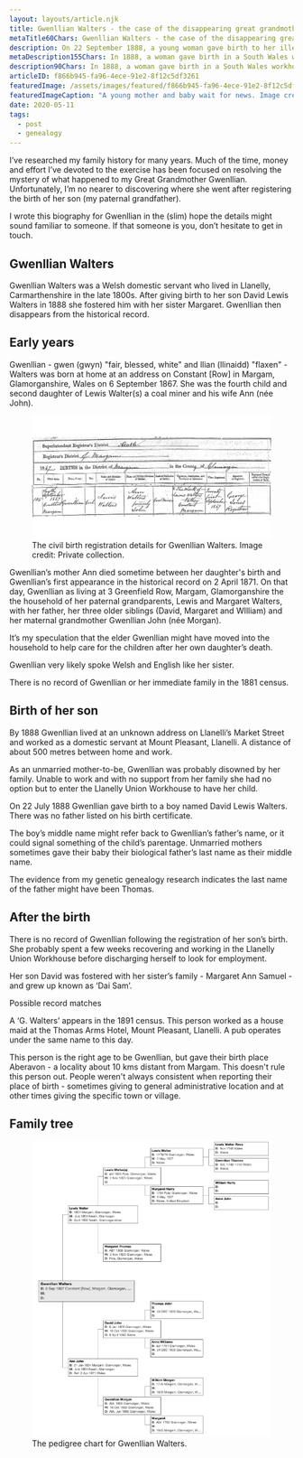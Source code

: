 ```yaml
---
layout: layouts/article.njk
title: Gwenllian Walters - the case of the disappearing great grandmother
metaTitle60Chars: Gwenllian Walters - the case of the disappearing great grandmother
description: On 22 September 1888, a young woman gave birth to her illegitimate son in the Llanelly Union Workhouse, South Wales. A month and a half later Gwenllian registered the birth —and with that bureaucratic step completed— she disappeared from the historical record.
metaDescription155Chars: In 1888, a woman gave birth in a South Wales workhouse - and then disappeared from the historical record.
description90Chars: In 1888, a woman gave birth in a South Wales workhouse - and then disappeared from the historical record.
articleID: f866b945-fa96-4ece-91e2-8f12c5df3261
featuredImage: /assets/images/featured/f866b945-fa96-4ece-91e2-8f12c5df3261.jpg
featuredImageCaption: "A young mother and baby wait for news. Image credit: Amgueddfa Cymru."
date: 2020-05-11
tags:
  - post
  - genealogy
---
```

I’ve researched my family history for many years. Much of the time, money and effort I’ve devoted to the exercise has been focused on resolving the mystery of what happened to my Great Grandmother Gwenllian. Unfortunately, I’m no nearer to discovering where she went after registering the birth of her son (my paternal grandfather).

I wrote this biography for Gwenllian in the (slim) hope the details might sound familiar to someone. If that someone is you, don’t hesitate to get in touch.

## Gwenllian Walters

Gwenllian Walters was a Welsh domestic servant who lived in Llanelly, Carmarthenshire in the late 1800s. After giving birth to her son David Lewis Walters in 1888 she fostered him with her sister Margaret. Gwenllian then disappears from the historical record.

## Early years

Gwenllian - gwen (gwyn) "fair, blessed, white" and llian (llinaidd) "flaxen" - Walters was born at home at an address on Constant [Row] in Margam, Glamorganshire, Wales on 6 September 1867. She was the fourth child and second daughter of Lewis Walter(s) a coal miner and his wife Ann (née John).
<figure>
    <img src="walters-gwenllian-birth-registration.png" alt="opy of Gwenllian Walters birth registration." class="">
    <figcaption>The civil birth registration details for Gwenllian Walters. Image credit: Private collection.</figcaption>
</figure>
Gwenllian’s mother Ann died sometime between her daughter's birth and Gwenllian’s first appearance in the historical record on 2 April 1871. On that day, Gwenllian as living at 3 Greenfield Row, Margam, Glamorganshire the the household of her paternal grandparents, Lewis and Margaret Walters, with her father, her three older siblings (David, Margaret and WIlliam) and her maternal grandmother Gwenllian John (née Morgan).

It’s my speculation that the elder Gwenllian might have moved into the household to help care for the children after her own daughter’s death.

Gwenllian very likely spoke Welsh and English like her sister.

There is no record of Gwenllian or her immediate family in the 1881 census.

## Birth of her son

By 1888 Gwenllian lived at an unknown address on Llanelli’s Market Street and worked as a domestic servant at Mount Pleasant, Llanelli. A distance of about 500 metres between home and work.

As an unmarried mother-to-be, Gwenllian was probably disowned by her family. Unable to work and with no support from her family she had no option but to enter the Llanelly Union Workhouse to have her child.

On 22 July 1888 Gwenllian gave birth to a boy named David Lewis Walters. There was no father listed on his birth certificate.

The boy’s middle name might refer back to Gwenllian’s father’s name, or it could signal something of the child’s parentage. Unmarried mothers sometimes gave their baby their biological father’s last name as their middle name.

The evidence from my genetic genealogy research indicates the last name of the father might have been Thomas.

## After the birth

There is no record of Gwenllian following the registration of her son’s birth. She probably spent a few weeks recovering and working in the Llanelly Union Workhouse before discharging herself to look for employment.

Her son David was fostered with her sister’s family - Margaret Ann Samuel - and grew up known as ‘Dai Sam’.

Possible record matches

A ‘G. Walters’ appears in the 1891 census. This person worked as a house maid at the Thomas Arms Hotel, Mount Pleasant, Llanelli. A pub operates under the same name to this day.

This person is the right age to be Gwenllian, but gave their birth place Aberavon - a locality about 10 kms distant from Margam. This doesn't rule this person out. People weren't always consistent when reporting their place of birth - sometimes giving to general administrative location and at other times giving the specific town or village.

## Family tree

<figure>
    <img src="gwenllian-walters-family-tree.png" alt="Gwenllian Walters; family tree." class="">
    <figcaption>The pedigree chart for Gwenllian Walters.</figcaption>
</figure>